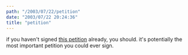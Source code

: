 ```yaml
---
path: "/2003/07/22/petition" 
date: "2003/07/22 20:24:36" 
title: "petition" 
---
```

<p>if you haven't signed <a href="http://www.petitiononline.com/stopgod/petition.html">this petition</a> already, you should. it's potentially the most important petition you could ever sign.</p>